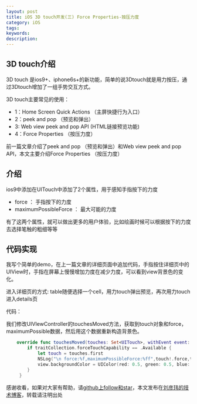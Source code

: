```yaml
---
layout: post
title: iOS 3D touch开发(三) Force Properties-按压力度
category: iOS
tags:
keywords:
description:
---
```



##  3D touch介绍

3D touch 是ios9+、iphone6s+的新功能，简单的说3Dtouch就是用力按压，通过3Dtouch增加了一组手势交互方式。

3D touch主要常见的使用：

-   1：Home Screen Quick Actions （主屏快捷行为入口）
-   2：peek and pop （预览和弹出）
-   3: Web view peek and pop API (HTML链接预览功能)
-   4：Force Properties （按压力度）


前一篇文章介绍了peek and pop （预览和弹出）和Web view peek and pop API，本文主要介绍Force Properties （按压力度）



##  介绍

ios9中添加在UITouch中添加了2个属性，用于感知手指按下的力度

-   force ： 手指按下的力度
-   maximumPossibleForce ： 最大可能的力度

有了这两个属性，就可以做出更多的用户体验，比如绘画时候可以根据按下的力度去选择笔触的粗细等等

##  代码实现

我写个简单的demo，在上一篇文章的详细页面中追加代码，手指按住详细页中的UIView时，手指在屏幕上慢慢增加力度在减少力度，可以看到view背景色的变化。

进入详细页的方式: table随便选择一个cell，用力touch弹出预览，再次用力touch进入details页

代码：

我们修改UIVIewController的touchesMoved方法，获取到touch对象和force，maximumPossible数据，然后用这个数据重新构造背景色。

````swift
    override func touchesMoved(touches: Set<UITouch>, withEvent event: UIEvent?) {
        if traitCollection.forceTouchCapability == .Available {
            let touch = touches.first
            NSLog("\n force:%f,maximumPossibleForce:%ff",touch!.force,touch!.maximumPossibleForce)
            view.backgroundColor = UIColor(red: 0.5, green: 0.5, blue: (touch?.force)! / (touch?.maximumPossibleForce)!, alpha: 100)
        }
     }   

````

感谢收看，如果对大家有帮助，请[github上follow和star](https://github.com/coolnameismy)，本文发布在[刘彦玮的技术博客](http://liuyanwei.jumppo.com/)，转载请注明出处
